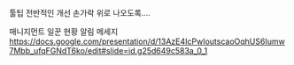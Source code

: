 
툴팁 전반적인 개선
손가락 위로 나오도록....




매니지먼트 일꾼 현황 알림 메세지 
https://docs.google.com/presentation/d/13AzE4IcPwIoutscaoOqhUS6Iumw7Mbb_ufqFGNdT6ko/edit#slide=id.g25d649c583a_0_1
